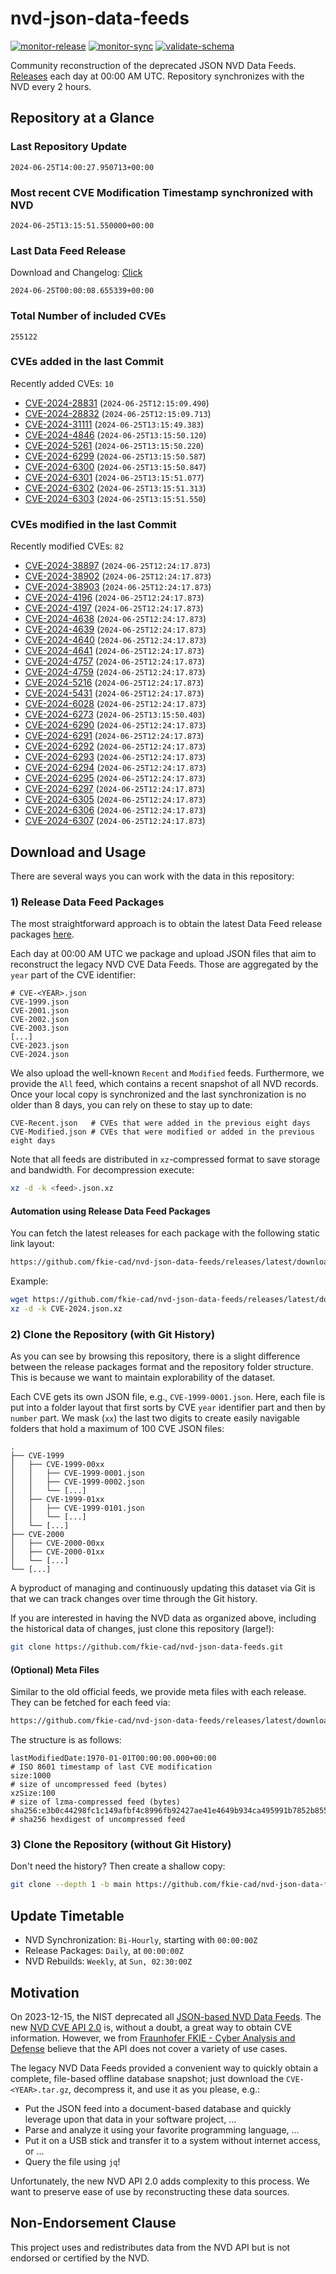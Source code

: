 # nvd-json-data-feeds

[![monitor-release](https://github.com/fkie-cad/nvd-json-data-feeds/actions/workflows/monitor_release.yml/badge.svg)](https://github.com/fkie-cad/nvd-json-data-feeds/actions/workflows/monitor_release.yml)
[![monitor-sync](https://github.com/fkie-cad/nvd-json-data-feeds/actions/workflows/monitor_sync.yml/badge.svg)](https://github.com/fkie-cad/nvd-json-data-feeds/actions/workflows/monitor_sync.yml)
[![validate-schema](https://github.com/fkie-cad/nvd-json-data-feeds/actions/workflows/validate_schema.yml/badge.svg)](https://github.com/fkie-cad/nvd-json-data-feeds/actions/workflows/validate_schema.yml)

Community reconstruction of the deprecated JSON NVD Data Feeds.
[Releases](https://github.com/fkie-cad/nvd-json-data-feeds/releases/latest) each day at 00:00 AM UTC.
Repository synchronizes with the NVD every 2 hours.

## Repository at a Glance

### Last Repository Update

```plain
2024-06-25T14:00:27.950713+00:00
```

### Most recent CVE Modification Timestamp synchronized with NVD

```plain
2024-06-25T13:15:51.550000+00:00
```

### Last Data Feed Release

Download and Changelog: [Click](https://github.com/fkie-cad/nvd-json-data-feeds/releases/latest)

```plain
2024-06-25T00:00:08.655339+00:00
```

### Total Number of included CVEs

```plain
255122
```

### CVEs added in the last Commit

Recently added CVEs: `10`

- [CVE-2024-28831](CVE-2024/CVE-2024-288xx/CVE-2024-28831.json) (`2024-06-25T12:15:09.490`)
- [CVE-2024-28832](CVE-2024/CVE-2024-288xx/CVE-2024-28832.json) (`2024-06-25T12:15:09.713`)
- [CVE-2024-31111](CVE-2024/CVE-2024-311xx/CVE-2024-31111.json) (`2024-06-25T13:15:49.383`)
- [CVE-2024-4846](CVE-2024/CVE-2024-48xx/CVE-2024-4846.json) (`2024-06-25T13:15:50.120`)
- [CVE-2024-5261](CVE-2024/CVE-2024-52xx/CVE-2024-5261.json) (`2024-06-25T13:15:50.220`)
- [CVE-2024-6299](CVE-2024/CVE-2024-62xx/CVE-2024-6299.json) (`2024-06-25T13:15:50.587`)
- [CVE-2024-6300](CVE-2024/CVE-2024-63xx/CVE-2024-6300.json) (`2024-06-25T13:15:50.847`)
- [CVE-2024-6301](CVE-2024/CVE-2024-63xx/CVE-2024-6301.json) (`2024-06-25T13:15:51.077`)
- [CVE-2024-6302](CVE-2024/CVE-2024-63xx/CVE-2024-6302.json) (`2024-06-25T13:15:51.313`)
- [CVE-2024-6303](CVE-2024/CVE-2024-63xx/CVE-2024-6303.json) (`2024-06-25T13:15:51.550`)


### CVEs modified in the last Commit

Recently modified CVEs: `82`

- [CVE-2024-38897](CVE-2024/CVE-2024-388xx/CVE-2024-38897.json) (`2024-06-25T12:24:17.873`)
- [CVE-2024-38902](CVE-2024/CVE-2024-389xx/CVE-2024-38902.json) (`2024-06-25T12:24:17.873`)
- [CVE-2024-38903](CVE-2024/CVE-2024-389xx/CVE-2024-38903.json) (`2024-06-25T12:24:17.873`)
- [CVE-2024-4196](CVE-2024/CVE-2024-41xx/CVE-2024-4196.json) (`2024-06-25T12:24:17.873`)
- [CVE-2024-4197](CVE-2024/CVE-2024-41xx/CVE-2024-4197.json) (`2024-06-25T12:24:17.873`)
- [CVE-2024-4638](CVE-2024/CVE-2024-46xx/CVE-2024-4638.json) (`2024-06-25T12:24:17.873`)
- [CVE-2024-4639](CVE-2024/CVE-2024-46xx/CVE-2024-4639.json) (`2024-06-25T12:24:17.873`)
- [CVE-2024-4640](CVE-2024/CVE-2024-46xx/CVE-2024-4640.json) (`2024-06-25T12:24:17.873`)
- [CVE-2024-4641](CVE-2024/CVE-2024-46xx/CVE-2024-4641.json) (`2024-06-25T12:24:17.873`)
- [CVE-2024-4757](CVE-2024/CVE-2024-47xx/CVE-2024-4757.json) (`2024-06-25T12:24:17.873`)
- [CVE-2024-4759](CVE-2024/CVE-2024-47xx/CVE-2024-4759.json) (`2024-06-25T12:24:17.873`)
- [CVE-2024-5216](CVE-2024/CVE-2024-52xx/CVE-2024-5216.json) (`2024-06-25T12:24:17.873`)
- [CVE-2024-5431](CVE-2024/CVE-2024-54xx/CVE-2024-5431.json) (`2024-06-25T12:24:17.873`)
- [CVE-2024-6028](CVE-2024/CVE-2024-60xx/CVE-2024-6028.json) (`2024-06-25T12:24:17.873`)
- [CVE-2024-6273](CVE-2024/CVE-2024-62xx/CVE-2024-6273.json) (`2024-06-25T13:15:50.403`)
- [CVE-2024-6290](CVE-2024/CVE-2024-62xx/CVE-2024-6290.json) (`2024-06-25T12:24:17.873`)
- [CVE-2024-6291](CVE-2024/CVE-2024-62xx/CVE-2024-6291.json) (`2024-06-25T12:24:17.873`)
- [CVE-2024-6292](CVE-2024/CVE-2024-62xx/CVE-2024-6292.json) (`2024-06-25T12:24:17.873`)
- [CVE-2024-6293](CVE-2024/CVE-2024-62xx/CVE-2024-6293.json) (`2024-06-25T12:24:17.873`)
- [CVE-2024-6294](CVE-2024/CVE-2024-62xx/CVE-2024-6294.json) (`2024-06-25T12:24:17.873`)
- [CVE-2024-6295](CVE-2024/CVE-2024-62xx/CVE-2024-6295.json) (`2024-06-25T12:24:17.873`)
- [CVE-2024-6297](CVE-2024/CVE-2024-62xx/CVE-2024-6297.json) (`2024-06-25T12:24:17.873`)
- [CVE-2024-6305](CVE-2024/CVE-2024-63xx/CVE-2024-6305.json) (`2024-06-25T12:24:17.873`)
- [CVE-2024-6306](CVE-2024/CVE-2024-63xx/CVE-2024-6306.json) (`2024-06-25T12:24:17.873`)
- [CVE-2024-6307](CVE-2024/CVE-2024-63xx/CVE-2024-6307.json) (`2024-06-25T12:24:17.873`)


## Download and Usage

There are several ways you can work with the data in this repository:

### 1) Release Data Feed Packages

The most straightforward approach is to obtain the latest Data Feed release packages [here](https://github.com/fkie-cad/nvd-json-data-feeds/releases/latest).

Each day at 00:00 AM UTC we package and upload JSON files that aim to reconstruct the legacy NVD CVE Data Feeds.
Those are aggregated by the `year` part of the CVE identifier:

```
# CVE-<YEAR>.json
CVE-1999.json
CVE-2001.json
CVE-2002.json
CVE-2003.json
[...]
CVE-2023.json
CVE-2024.json
```

We also upload the well-known `Recent` and `Modified` feeds.
Furthermore, we provide the `All` feed, which contains a recent snapshot of all NVD records.
Once your local copy is synchronized and the last synchronization is no older than 8 days, you can rely on these to stay up to date:

```plain
CVE-Recent.json   # CVEs that were added in the previous eight days
CVE-Modified.json # CVEs that were modified or added in the previous eight days
```

Note that all feeds are distributed in `xz`-compressed format to save storage and bandwidth.
For decompression execute:

```sh
xz -d -k <feed>.json.xz
```

#### Automation using Release Data Feed Packages

You can fetch the latest releases for each package with the following static link layout:

```sh
https://github.com/fkie-cad/nvd-json-data-feeds/releases/latest/download/CVE-<YEAR>.json.xz
```

Example:

```sh
wget https://github.com/fkie-cad/nvd-json-data-feeds/releases/latest/download/CVE-2024.json.xz
xz -d -k CVE-2024.json.xz
```

### 2) Clone the Repository (with Git History)

As you can see by browsing this repository, there is a slight difference between the release packages format and the repository folder structure.
This is because we want to maintain explorability of the dataset.

Each CVE gets its own JSON file, e.g., `CVE-1999-0001.json`.
Here, each file is put into a folder layout that first sorts by CVE `year` identifier part and then by `number` part.
We mask (`xx`) the last two digits to create easily navigable folders that hold a maximum of 100 CVE JSON files:

```plain
.
├── CVE-1999
│   ├── CVE-1999-00xx
│   │   ├── CVE-1999-0001.json
│   │   ├── CVE-1999-0002.json
│   │   └── [...]
│   ├── CVE-1999-01xx
│   │   ├── CVE-1999-0101.json
│   │   └── [...]
│   └── [...]
├── CVE-2000
│   ├── CVE-2000-00xx
│   ├── CVE-2000-01xx
│   └── [...]
└── [...]
```

A byproduct of managing and continuously updating this dataset via Git is that we can track changes over time through the Git history.

If you are interested in having the NVD data as organized above, including the historical data of changes, just clone this repository (large!):

```sh
git clone https://github.com/fkie-cad/nvd-json-data-feeds.git
```

#### (Optional) Meta Files

Similar to the old official feeds, we provide meta files with each release. They can be fetched for each feed via:

```sh
https://github.com/fkie-cad/nvd-json-data-feeds/releases/latest/download/CVE-<YEAR>.meta
```

The structure is as follows:

```plain
lastModifiedDate:1970-01-01T00:00:00.000+00:00                          # ISO 8601 timestamp of last CVE modification
size:1000                                                               # size of uncompressed feed (bytes)
xzSize:100                                                              # size of lzma-compressed feed (bytes)
sha256:e3b0c44298fc1c149afbf4c8996fb92427ae41e4649b934ca495991b7852b855 # sha256 hexdigest of uncompressed feed
```

### 3) Clone the Repository (without Git History)

Don't need the history? Then create a shallow copy:

```sh
git clone --depth 1 -b main https://github.com/fkie-cad/nvd-json-data-feeds.git
```


## Update Timetable

* NVD Synchronization: `Bi-Hourly`, starting with `00:00:00Z`
* Release Packages: `Daily`, at `00:00:00Z`
* NVD Rebuilds: `Weekly`, at `Sun, 02:30:00Z`


## Motivation

On 2023-12-15, the NIST deprecated all [JSON-based NVD Data Feeds](https://nvd.nist.gov/vuln/data-feeds#divRetirementBanner-1).
The new [NVD CVE API 2.0](https://nvd.nist.gov/developers/vulnerabilities) is, without a doubt, a great way to obtain CVE information.
However, we from [Fraunhofer FKIE - Cyber Analysis and Defense](https://www.fkie.fraunhofer.de/en/departments/cad.html) believe that the API does not cover a variety of use cases.

The legacy NVD Data Feeds provided a convenient way to quickly obtain a complete, file-based offline database snapshot; just download the `CVE-<YEAR>.tar.gz`, decompress it, and use it as you please, e.g.:

- Put the JSON feed into a document-based database and quickly leverage upon that data in your software project, ...
- Parse and analyze it using your favorite programming language, ...
- Put it on a USB stick and transfer it to a system without internet access, or ...
- Query the file using `jq`!

Unfortunately, the new NVD API 2.0 adds complexity to this process.
We want to preserve ease of use by reconstructing these data sources.

## Non-Endorsement Clause

This project uses and redistributes data from the NVD API but is not endorsed or certified by the NVD.
